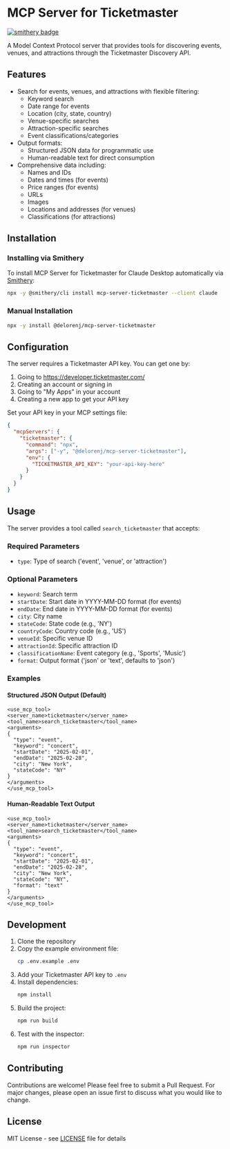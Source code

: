 # MCP Server for Ticketmaster
[![smithery badge](https://smithery.ai/badge/mcp-server-ticketmaster)](https://smithery.ai/server/mcp-server-ticketmaster)

A Model Context Protocol server that provides tools for discovering events, venues, and attractions through the Ticketmaster Discovery API.

## Features

- Search for events, venues, and attractions with flexible filtering:
  - Keyword search
  - Date range for events
  - Location (city, state, country)
  - Venue-specific searches
  - Attraction-specific searches
  - Event classifications/categories
- Output formats:
  - Structured JSON data for programmatic use
  - Human-readable text for direct consumption
- Comprehensive data including:
  - Names and IDs
  - Dates and times (for events)
  - Price ranges (for events)
  - URLs
  - Images
  - Locations and addresses (for venues)
  - Classifications (for attractions)

## Installation

### Installing via Smithery

To install MCP Server for Ticketmaster for Claude Desktop automatically via [Smithery](https://smithery.ai/server/mcp-server-ticketmaster):

```bash
npx -y @smithery/cli install mcp-server-ticketmaster --client claude
```

### Manual Installation
```bash
npx -y install @delorenj/mcp-server-ticketmaster
```

## Configuration

The server requires a Ticketmaster API key. You can get one by:
1. Going to https://developer.ticketmaster.com/
2. Creating an account or signing in
3. Going to "My Apps" in your account
4. Creating a new app to get your API key

Set your API key in your MCP settings file:

```json
{
  "mcpServers": {
    "ticketmaster": {
      "command": "npx",
      "args": ["-y", "@delorenj/mcp-server-ticketmaster"],
      "env": {
        "TICKETMASTER_API_KEY": "your-api-key-here"
      }
    }
  }
}
```

## Usage

The server provides a tool called `search_ticketmaster` that accepts:

### Required Parameters
- `type`: Type of search ('event', 'venue', or 'attraction')

### Optional Parameters
- `keyword`: Search term
- `startDate`: Start date in YYYY-MM-DD format (for events)
- `endDate`: End date in YYYY-MM-DD format (for events)
- `city`: City name
- `stateCode`: State code (e.g., 'NY')
- `countryCode`: Country code (e.g., 'US')
- `venueId`: Specific venue ID
- `attractionId`: Specific attraction ID
- `classificationName`: Event category (e.g., 'Sports', 'Music')
- `format`: Output format ('json' or 'text', defaults to 'json')

### Examples

#### Structured JSON Output (Default)
```
<use_mcp_tool>
<server_name>ticketmaster</server_name>
<tool_name>search_ticketmaster</tool_name>
<arguments>
{
  "type": "event",
  "keyword": "concert",
  "startDate": "2025-02-01",
  "endDate": "2025-02-28",
  "city": "New York",
  "stateCode": "NY"
}
</arguments>
</use_mcp_tool>
```

#### Human-Readable Text Output
```
<use_mcp_tool>
<server_name>ticketmaster</server_name>
<tool_name>search_ticketmaster</tool_name>
<arguments>
{
  "type": "event",
  "keyword": "concert",
  "startDate": "2025-02-01",
  "endDate": "2025-02-28",
  "city": "New York",
  "stateCode": "NY",
  "format": "text"
}
</arguments>
</use_mcp_tool>
```

## Development

1. Clone the repository
2. Copy the example environment file:
   ```bash
   cp .env.example .env
   ```
3. Add your Ticketmaster API key to `.env`
4. Install dependencies:
   ```bash
   npm install
   ```
5. Build the project:
   ```bash
   npm run build
   ```
6. Test with the inspector:
   ```bash
   npm run inspector
   ```

## Contributing

Contributions are welcome! Please feel free to submit a Pull Request. For major changes, please open an issue first to discuss what you would like to change.

## License

MIT License - see [LICENSE](LICENSE) file for details
